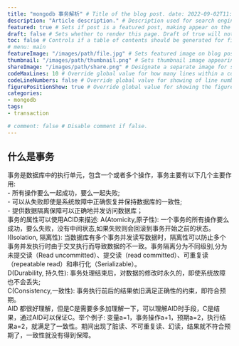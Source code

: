 ```yaml
---
title: "mongodb 事务解析" # Title of the blog post. date: 2022-09-02T11:53:16+08:00 # Date of post creation. description: "
description: "Article description." # Description used for search engine.
featured: true # Sets if post is a featured post, making appear on the home page side bar.
draft: false # Sets whether to render this page. Draft of true will not be rendered.
toc: false # Controls if a table of contents should be generated for first-level links automatically.
# menu: main
featureImage: "/images/path/file.jpg" # Sets featured image on blog post.
thumbnail: "/images/path/thumbnail.png" # Sets thumbnail image appearing inside card on homepage.
shareImage: "/images/path/share.png" # Designate a separate image for social media sharing.
codeMaxLines: 10 # Override global value for how many lines within a code block before auto-collapsing.
codeLineNumbers: false # Override global value for showing of line numbers within code block.
figurePositionShow: true # Override global value for showing the figure label.
categories:
- mongodb
tags:
- transaction

# comment: false # Disable comment if false.
---
```


## 什么是事务
事务是数据库中的执行单元，包含一个或者多个操作，事务主要有以下几个主要作用:  
    - 所有操作要么一起成功，要么一起失败;  
    - 可以从失败即使是系统故障中正确恢复并保持数据库的一致性;  
    - 提供数据隔离保障可以正确地并发访问数据库；  
事务的属性可以使用ACID来描述:
    A(Atomicity,原子性): 一个事务的所有操作要么成功，要么失败，没有中间状态,如果失败则会回滚到事务开始之前的状态。
    I(Isolation, 隔离性): 当数据库有多个事务并发读写数据时，隔离性可以防止多个事务并发执行时由于交叉执行而导致数据的不一致。事务隔离分为不同级别,分为未提交读（Read uncommitted）、提交读（read committed）、可重复读（repeatable read）和串行化（Serializable）。  
    D(Durability, 持久性): 事务处理结束后，对数据的修改时永久的，即使系统故障也不会丢失;  
    C(Consistency,一致性):  事务执行前后的结果依旧满足正确性的约束，即符合预期。  
AID 都很好理解，但是C是需要多多加理解一下，可以理解AID时手段，C是结果，通过AID可以保证C。举个例子: 变量a=1，事务操作a+1，预期a=2，执行结果a=2，就满足了一致性。期间出现了脏读、不可重复读、幻读，结果就不符合预期了，一致性就没有得到保障。


## 